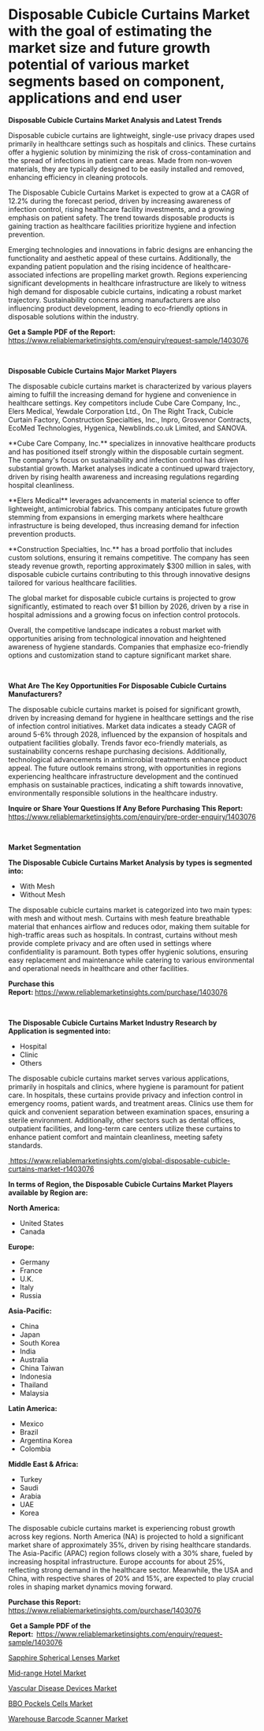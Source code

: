 <p><h1>Disposable Cubicle Curtains Market with the goal of estimating the market size and future growth potential of various market segments based on component, applications and end user</h1></p><p><strong>Disposable Cubicle Curtains Market Analysis and Latest Trends</strong></p>
<p><p>Disposable cubicle curtains are lightweight, single-use privacy drapes used primarily in healthcare settings such as hospitals and clinics. These curtains offer a hygienic solution by minimizing the risk of cross-contamination and the spread of infections in patient care areas. Made from non-woven materials, they are typically designed to be easily installed and removed, enhancing efficiency in cleaning protocols.</p><p>The Disposable Cubicle Curtains Market is expected to grow at a CAGR of 12.2% during the forecast period, driven by increasing awareness of infection control, rising healthcare facility investments, and a growing emphasis on patient safety. The trend towards disposable products is gaining traction as healthcare facilities prioritize hygiene and infection prevention.</p><p>Emerging technologies and innovations in fabric designs are enhancing the functionality and aesthetic appeal of these curtains. Additionally, the expanding patient population and the rising incidence of healthcare-associated infections are propelling market growth. Regions experiencing significant developments in healthcare infrastructure are likely to witness high demand for disposable cubicle curtains, indicating a robust market trajectory. Sustainability concerns among manufacturers are also influencing product development, leading to eco-friendly options in disposable solutions within the industry.</p></p>
<p><strong>Get a Sample PDF of the Report:&nbsp;</strong> <a href="https://www.reliablemarketinsights.com/enquiry/request-sample/1403076?utm_campaign=1619&utm_medium=2&utm_source=Github&utm_content=ia&utm_term=23102024&utm_id=disposable-cubicle-curtains">https://www.reliablemarketinsights.com/enquiry/request-sample/1403076</a></p>
<p>&nbsp;</p>
<p><strong>Disposable Cubicle Curtains Major Market Players</strong></p>
<p><p>The disposable cubicle curtains market is characterized by various players aiming to fulfill the increasing demand for hygiene and convenience in healthcare settings. Key competitors include Cube Care Company, Inc., Elers Medical, Yewdale Corporation Ltd., On The Right Track, Cubicle Curtain Factory, Construction Specialties, Inc., Inpro, Grosvenor Contracts, EcoMed Technologies, Hygenica, Newblinds.co.uk Limited, and SANOVA.</p><p>**Cube Care Company, Inc.** specializes in innovative healthcare products and has positioned itself strongly within the disposable curtain segment. The company's focus on sustainability and infection control has driven substantial growth. Market analyses indicate a continued upward trajectory, driven by rising health awareness and increasing regulations regarding hospital cleanliness.</p><p>**Elers Medical** leverages advancements in material science to offer lightweight, antimicrobial fabrics. This company anticipates future growth stemming from expansions in emerging markets where healthcare infrastructure is being developed, thus increasing demand for infection prevention products.</p><p>**Construction Specialties, Inc.** has a broad portfolio that includes custom solutions, ensuring it remains competitive. The company has seen steady revenue growth, reporting approximately $300 million in sales, with disposable cubicle curtains contributing to this through innovative designs tailored for various healthcare facilities.</p><p>The global market for disposable cubicle curtains is projected to grow significantly, estimated to reach over $1 billion by 2026, driven by a rise in hospital admissions and a growing focus on infection control protocols. </p><p>Overall, the competitive landscape indicates a robust market with opportunities arising from technological innovation and heightened awareness of hygiene standards. Companies that emphasize eco-friendly options and customization stand to capture significant market share.</p></p>
<p>&nbsp;</p>
<p><strong>What Are The Key Opportunities For Disposable Cubicle Curtains Manufacturers?</strong></p>
<p><p>The disposable cubicle curtains market is poised for significant growth, driven by increasing demand for hygiene in healthcare settings and the rise of infection control initiatives. Market data indicates a steady CAGR of around 5-6% through 2028, influenced by the expansion of hospitals and outpatient facilities globally. Trends favor eco-friendly materials, as sustainability concerns reshape purchasing decisions. Additionally, technological advancements in antimicrobial treatments enhance product appeal. The future outlook remains strong, with opportunities in regions experiencing healthcare infrastructure development and the continued emphasis on sustainable practices, indicating a shift towards innovative, environmentally responsible solutions in the healthcare industry.</p></p>
<p><strong>Inquire or Share Your Questions If Any Before Purchasing This Report:</strong> <a href="https://www.reliablemarketinsights.com/enquiry/pre-order-enquiry/1403076?utm_campaign=1619&utm_medium=2&utm_source=Github&utm_content=ia&utm_term=23102024&utm_id=disposable-cubicle-curtains">https://www.reliablemarketinsights.com/enquiry/pre-order-enquiry/1403076</a></p>
<p>&nbsp;</p>
<p><strong>Market Segmentation</strong></p>
<p><strong>The Disposable Cubicle Curtains Market Analysis by types is segmented into:</strong></p>
<p><ul><li>With Mesh</li><li>Without Mesh</li></ul></p>
<p><p>The disposable cubicle curtains market is categorized into two main types: with mesh and without mesh. Curtains with mesh feature breathable material that enhances airflow and reduces odor, making them suitable for high-traffic areas such as hospitals. In contrast, curtains without mesh provide complete privacy and are often used in settings where confidentiality is paramount. Both types offer hygienic solutions, ensuring easy replacement and maintenance while catering to various environmental and operational needs in healthcare and other facilities.</p></p>
<p><strong>Purchase this Report:&nbsp;</strong><a href="https://www.reliablemarketinsights.com/purchase/1403076?utm_campaign=1619&utm_medium=2&utm_source=Github&utm_content=ia&utm_term=23102024&utm_id=disposable-cubicle-curtains">https://www.reliablemarketinsights.com/purchase/1403076</a></p>
<p>&nbsp;</p>
<p><strong>The Disposable Cubicle Curtains Market Industry Research by Application is segmented into:</strong></p>
<p><ul><li>Hospital</li><li>Clinic</li><li>Others</li></ul></p>
<p><p>The disposable cubicle curtains market serves various applications, primarily in hospitals and clinics, where hygiene is paramount for patient care. In hospitals, these curtains provide privacy and infection control in emergency rooms, patient wards, and treatment areas. Clinics use them for quick and convenient separation between examination spaces, ensuring a sterile environment. Additionally, other sectors such as dental offices, outpatient facilities, and long-term care centers utilize these curtains to enhance patient comfort and maintain cleanliness, meeting safety standards.</p></p>
<p><a href="https://www.reliablemarketinsights.com/global-disposable-cubicle-curtains-market-r1403076?utm_campaign=1619&utm_medium=2&utm_source=Github&utm_content=ia&utm_term=23102024&utm_id=disposable-cubicle-curtains">&nbsp;https://www.reliablemarketinsights.com/global-disposable-cubicle-curtains-market-r1403076</a></p>
<p><strong>In terms of Region, the Disposable Cubicle Curtains Market Players available by Region are:</strong></p>
<p>
    <p> <strong> North America: </strong>
        <ul>
            <li>United States</li>
            <li>Canada</li>
        </ul>
        </p> 
    <p> <strong> Europe: </strong>
        <ul>
            <li>Germany</li>
            <li>France</li>
            <li>U.K.</li>
            <li>Italy</li>
            <li>Russia</li>
        </ul>
        </p> 
    <p> <strong> Asia-Pacific: </strong>
        <ul>
            <li>China</li>
            <li>Japan</li>
            <li>South Korea</li>
            <li>India</li>
            <li>Australia</li>
            <li>China Taiwan</li>
            <li>Indonesia</li>
            <li>Thailand</li>
            <li>Malaysia</li>
        </ul>
        </p> 
    <p> <strong> Latin America: </strong>
        <ul>
            <li>Mexico</li>
            <li>Brazil</li>
            <li>Argentina Korea</li>
            <li>Colombia</li>
        </ul>
        </p> 
    <p> <strong> Middle East & Africa: </strong>
        <ul>
            <li>Turkey</li>
            <li>Saudi</li>
            <li>Arabia</li>
            <li>UAE</li>
            <li>Korea</li>
        </ul>
    </p>
    </p>
<p><p>The disposable cubicle curtains market is experiencing robust growth across key regions. North America (NA) is projected to hold a significant market share of approximately 35%, driven by rising healthcare standards. The Asia-Pacific (APAC) region follows closely with a 30% share, fueled by increasing hospital infrastructure. Europe accounts for about 25%, reflecting strong demand in the healthcare sector. Meanwhile, the USA and China, with respective shares of 20% and 15%, are expected to play crucial roles in shaping market dynamics moving forward.</p></p>
<p><strong>Purchase this Report: </strong><a href="https://www.reliablemarketinsights.com/purchase/1403076?utm_campaign=1619&utm_medium=2&utm_source=Github&utm_content=ia&utm_term=23102024&utm_id=disposable-cubicle-curtains">https://www.reliablemarketinsights.com/purchase/1403076</a></p>
<p>&nbsp;<strong>Get a Sample PDF of the Report:&nbsp;&nbsp;</strong><a href="https://www.reliablemarketinsights.com/enquiry/request-sample/1403076?utm_campaign=1619&utm_medium=2&utm_source=Github&utm_content=ia&utm_term=23102024&utm_id=disposable-cubicle-curtains">https://www.reliablemarketinsights.com/enquiry/request-sample/1403076</a></p>
<p><strong></strong></p>
<p><p><a href="https://www.linkedin.com/pulse/sapphire-spherical-lenses-market-opportunities-emerging-global-9fuhf?utm_campaign=1619&utm_medium=2&utm_source=Github&utm_content=ia&utm_term=23102024&utm_id=disposable-cubicle-curtains">Sapphire Spherical Lenses Market</a></p><p><a href="https://www.linkedin.com/pulse/mid-range-hotel-market-size-growth-trends-statistics-forecasts-cynje?utm_campaign=1619&utm_medium=2&utm_source=Github&utm_content=ia&utm_term=23102024&utm_id=disposable-cubicle-curtains">Mid-range Hotel Market</a></p><p><a href="https://www.linkedin.com/pulse/global-vascular-disease-devices-market-focus-application-swarf?utm_campaign=1619&utm_medium=2&utm_source=Github&utm_content=ia&utm_term=23102024&utm_id=disposable-cubicle-curtains">Vascular Disease Devices Market</a></p><p><a href="https://www.linkedin.com/pulse/bbo-pockels-cells-market-regional-outlook-competition-2024-2031-hystf?utm_campaign=1619&utm_medium=2&utm_source=Github&utm_content=ia&utm_term=23102024&utm_id=disposable-cubicle-curtains">BBO Pockels Cells Market</a></p><p><a href="https://issuu.com/reportprime-2/docs/warehouse-barcode-scanner-market-si_20ac745d686dc5?utm_campaign=1619&utm_medium=2&utm_source=Github&utm_content=ia&utm_term=23102024&utm_id=disposable-cubicle-curtains">Warehouse Barcode Scanner Market</a></p></p>